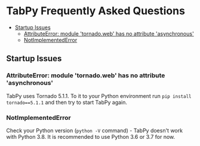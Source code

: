 # TabPy Frequently Asked Questions

<!-- markdownlint-disable MD004 -->

<!-- toc -->

- [Startup Issues](#startup-issues)
  * [AttributeError: module 'tornado.web' has no attribute 'asynchronous'](#attributeerror-module-tornadoweb-has-no-attribute-asynchronous)
  * [NotImplementedError](#notimplementederror)

<!-- tocstop -->

<!-- markdownlint-enable MD004 -->

## Startup Issues

### AttributeError: module 'tornado.web' has no attribute 'asynchronous'

TabPy uses Tornado 5.1.1. To it to your Python environment run
`pip install tornado==5.1.1` and then try to start TabPy again.

### NotImplementedError

Check your Python version (`python -V` command) - TabPy doesn't work with
Python 3.8. It is recommended to use Python 3.6 or 3.7 for now.
